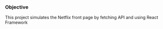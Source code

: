 ### Objective
This project simulates the Netflix front page by fetching API and using React Framework
